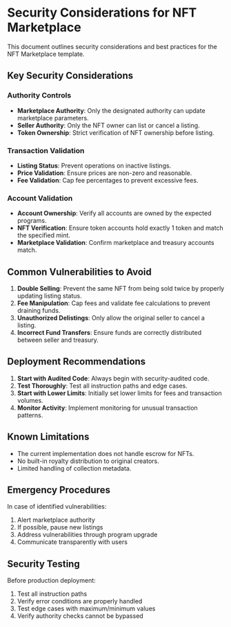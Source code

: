 # Security Considerations for NFT Marketplace

This document outlines security considerations and best practices for the NFT Marketplace template.

## Key Security Considerations

### Authority Controls

- **Marketplace Authority**: Only the designated authority can update marketplace parameters.
- **Seller Authority**: Only the NFT owner can list or cancel a listing.
- **Token Ownership**: Strict verification of NFT ownership before listing.

### Transaction Validation

- **Listing Status**: Prevent operations on inactive listings.
- **Price Validation**: Ensure prices are non-zero and reasonable.
- **Fee Validation**: Cap fee percentages to prevent excessive fees.

### Account Validation

- **Account Ownership**: Verify all accounts are owned by the expected programs.
- **NFT Verification**: Ensure token accounts hold exactly 1 token and match the specified mint.
- **Marketplace Validation**: Confirm marketplace and treasury accounts match.

## Common Vulnerabilities to Avoid

1. **Double Selling**: Prevent the same NFT from being sold twice by properly updating listing status.
2. **Fee Manipulation**: Cap fees and validate fee calculations to prevent draining funds.
3. **Unauthorized Delistings**: Only allow the original seller to cancel a listing.
4. **Incorrect Fund Transfers**: Ensure funds are correctly distributed between seller and treasury.

## Deployment Recommendations

1. **Start with Audited Code**: Always begin with security-audited code.
2. **Test Thoroughly**: Test all instruction paths and edge cases.
3. **Start with Lower Limits**: Initially set lower limits for fees and transaction volumes.
4. **Monitor Activity**: Implement monitoring for unusual transaction patterns.

## Known Limitations

- The current implementation does not handle escrow for NFTs.
- No built-in royalty distribution to original creators.
- Limited handling of collection metadata.

## Emergency Procedures

In case of identified vulnerabilities:

1. Alert marketplace authority
2. If possible, pause new listings
3. Address vulnerabilities through program upgrade
4. Communicate transparently with users

## Security Testing

Before production deployment:

1. Test all instruction paths
2. Verify error conditions are properly handled
3. Test edge cases with maximum/minimum values
4. Verify authority checks cannot be bypassed
